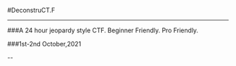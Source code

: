 #DeconstruCT.F

---

###A 24 hour jeopardy style CTF. Beginner Friendly. Pro Friendly.

###1st-2nd October,2021

--
